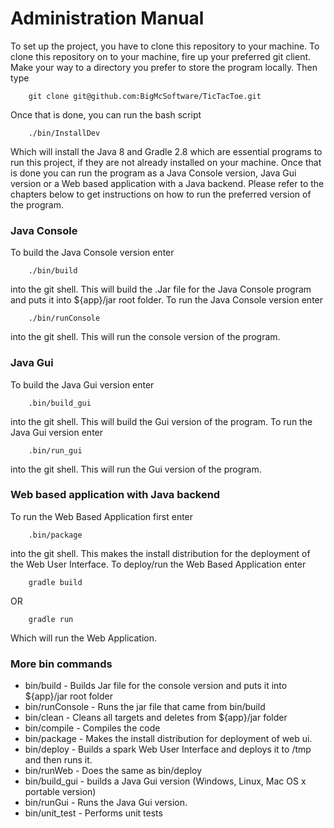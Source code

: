 
Administration Manual
===================

To set up the project, you have to clone this repository to your machine.
To clone this repository on to your machine, fire up your preferred git client. 
Make your way to a directory you prefer to store the program locally. 
Then type 

```
	git clone git@github.com:BigMcSoftware/TicTacToe.git
```

Once that is done, you can run the bash script 
```
	./bin/InstallDev
```
Which will install the Java 8 and Gradle 2.8 which are essential programs to run this project, if they are not already installed on your machine.
Once that is done you can run the program as a Java Console version, Java Gui version or a Web based application with a Java backend. 
Please refer to the chapters below to get instructions on how to run the preferred version of the program. 

### Java Console
To build the Java Console version enter
```
	./bin/build
```
into the git shell. This will build the .Jar file for the Java Console program and puts it into ${app}/jar root folder.
To run the Java Console version enter
```
	./bin/runConsole
```
into the git shell. This will run the console version of the program.

### Java Gui
To build the Java Gui version enter
```
	.bin/build_gui
```
into the git shell. This will build the Gui version of the program.
To run the Java Gui version enter
```
	.bin/run_gui
```
into the git shell. This will run the Gui version of the program.

### Web based application with Java backend
To run the Web Based Application first enter
```
	.bin/package
```
into the git shell. This makes the install distribution for the deployment of the Web User Interface.
To deploy/run the Web Based Application enter
```
	gradle build
```
OR
```
	gradle run
```
Which will run the Web Application.


### More bin commands
* bin/build - Builds Jar file for the console version and puts it into ${app}/jar root folder
* bin/runConsole - Runs the jar file that came from bin/build
* bin/clean - Cleans all targets and deletes from ${app}/jar folder
* bin/compile - Compiles the code
* bin/package - Makes the install distribution for deployment of web ui.
* bin/deploy - Builds a spark Web User Interface and deploys it to /tmp and then runs it.
* bin/runWeb - Does the same as bin/deploy
* bin/build_gui - builds a Java Gui version (Windows, Linux, Mac OS x portable version)
* bin/runGui - Runs the Java Gui version.
* bin/unit_test - Performs unit tests